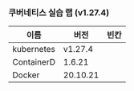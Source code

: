 ### 쿠버네티스 실습 랩 (v1.27.4)

이름            | 버전     | 빈칸
----            | ----     | ----
kubernetes      | v1.27.4 |
ContainerD      | 1.6.21   |
Docker          | 20.10.21 | 
